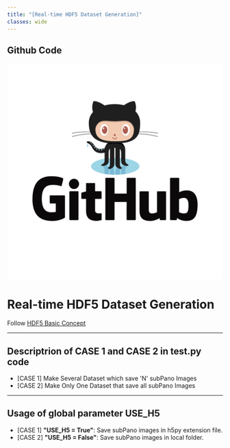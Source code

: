 ```yaml
---
title: "[Real-time HDF5 Dataset Generation]"
classes: wide
---
```


## Github Code 
<!-- <figure class="align-center">
    <img src="{{ site.url }}{{ site.baseurl }}/assets/images/github_logo.png" alt="">
    <figcaption>https://github.com/SungJaeShin/pose_movement.git</figcaption>
</figure>  -->

[![Github_Page](https://github.com/SungJaeShin/SungjaeShin.github.io/blob/main/assets/images/github_logo.png)](https://github.com/SungJaeShin/h5py_tutorial.git)

# Real-time HDF5 Dataset Generation
Follow [HDF5 Basic Concept](https://heathered-freon-621.notion.site/HDF5-How-to-use-h5py-for-making-dataset-or-database-DB-in-python-24dc231719f34e96bc1e5d8d24f7bd1f) 

---
## Descriptrion of CASE 1 and CASE 2 in test.py code
- [CASE 1] Make Several Dataset which save 'N' subPano Images
- [CASE 2] Make Only One Dataset that save all subPano Images

---
## Usage of global parameter **USE_H5**
- [CASE 1] **"USE_H5 = True"**: Save subPano images in h5py extension file.
- [CASE 2] **"USE_H5 = False"**: Save subPano images in local folder.